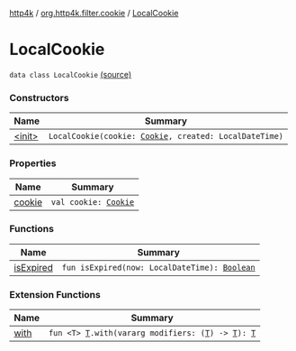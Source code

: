 [http4k](../../index.md) / [org.http4k.filter.cookie](../index.md) / [LocalCookie](./index.md)

# LocalCookie

`data class LocalCookie` [(source)](https://github.com/http4k/http4k/blob/master/http4k-core/src/main/kotlin/org/http4k/filter/cookie/clientCookies.kt#L9)

### Constructors

| Name | Summary |
|---|---|
| [&lt;init&gt;](-init-.md) | `LocalCookie(cookie: `[`Cookie`](../../org.http4k.core.cookie/-cookie/index.md)`, created: LocalDateTime)` |

### Properties

| Name | Summary |
|---|---|
| [cookie](cookie.md) | `val cookie: `[`Cookie`](../../org.http4k.core.cookie/-cookie/index.md) |

### Functions

| Name | Summary |
|---|---|
| [isExpired](is-expired.md) | `fun isExpired(now: LocalDateTime): `[`Boolean`](https://kotlinlang.org/api/latest/jvm/stdlib/kotlin/-boolean/index.html) |

### Extension Functions

| Name | Summary |
|---|---|
| [with](../../org.http4k.core/with.md) | `fun <T> `[`T`](../../org.http4k.core/with.md#T)`.with(vararg modifiers: (`[`T`](../../org.http4k.core/with.md#T)`) -> `[`T`](../../org.http4k.core/with.md#T)`): `[`T`](../../org.http4k.core/with.md#T) |
